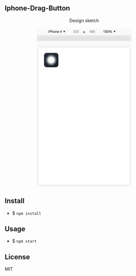 Iphone-Drag-Button
---

<div align=center>
  <span>Design sketch<span>
  <br />
  <br />
  <img width="300" src="./screenshot/movie.gif"/>
</div>


Install
---

- $ `npm install`

Usage
---

- $ `npm start`

## License

MIT